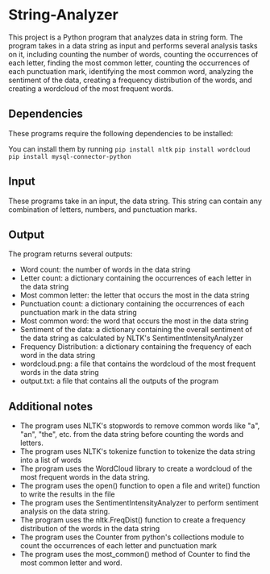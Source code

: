 # String-Analyzer

This project is a Python program that analyzes data in string form. The program takes in a data string as input and performs several analysis tasks on it, including counting the number of words, counting the occurrences of each letter, finding the most common letter, counting the occurrences of each punctuation mark, identifying the most common word, analyzing the sentiment of the data, creating a frequency distribution of the words, and creating a wordcloud of the most frequent words.

## Dependencies
These programs require the following dependencies to be installed:

You can install them by running 
``` pip install nltk ```
``` pip install wordcloud ```
``` pip install mysql-connector-python ```

## Input
These programs take in an input, the data string. This string can contain any combination of letters, numbers, and punctuation marks.

## Output
The program returns several outputs:

- Word count: the number of words in the data string
- Letter count: a dictionary containing the occurrences of each letter in the data string
- Most common letter: the letter that occurs the most in the data string
- Punctuation count: a dictionary containing the occurrences of each punctuation mark in the data string
- Most common word: the word that occurs the most in the data string
- Sentiment of the data: a dictionary containing the overall sentiment of the data string as calculated by NLTK's SentimentIntensityAnalyzer
- Frequency Distribution: a dictionary containing the frequency of each word in the data string
- wordcloud.png: a file that contains the wordcloud of the most frequent words in the data string
- output.txt: a file that contains all the outputs of the program

## Additional notes
- The program uses NLTK's stopwords to remove common words like "a", "an", "the", etc. from the data string before counting the words and letters.
- The program uses NLTK's tokenize function to tokenize the data string into a list of words
- The program uses the WordCloud library to create a wordcloud of the most frequent words in the data string.
- The program uses the open() function to open a file and write() function to write the results in the file
- The program uses the SentimentIntensityAnalyzer to perform sentiment analysis on the data string.
- The program uses the nltk.FreqDist() function to create a frequency distribution of the words in the data string
- The program uses the Counter from python's collections module to count the occurrences of each letter and punctuation mark
- The program uses the most_common() method of Counter to find the most common letter and word.
